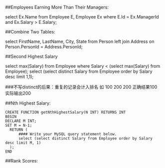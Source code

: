 ##Employees Earning More Than Their Managers:

select Ex.Name from Employee E, Employee Ex where E.Id = Ex.ManagerId and Ex.Salary > E.Salary;

##Combine Two Tables:

select FirstName, LastName, City, State from Person left join Address on Person.PersonId = Address.PersonId;

##Second Highest Salary

select max(Salary) from Employee where Salary < (select max(Salary) from Employee);
select (select distinct Salary from Employee order by Salary desc limit 1,1);

###不写distinct的后果：重复的记录会计入排名 如 100 200 200 正确结果100 实际输出200

##Nth Highest Salary:

    CREATE FUNCTION getNthHighestSalary(N INT) RETURNS INT
    BEGIN
    DECLARE M INT;
    SET M = N-1;
      RETURN (
          #### Write your MySQL query statement below.
          select (select distinct Salary from Employee order by Salary desc limit M, 1)
      );
    END

##Rank Scores: 

